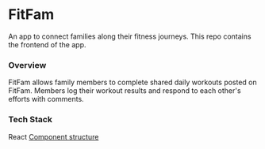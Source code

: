 # FitFam
An app to connect families along their fitness journeys. This repo contains the frontend of the app.

### Overview
FitFam allows family members to complete shared daily workouts posted on FitFam. Members log their workout results and respond to each other's efforts with comments. 

### Tech Stack
React
[Component structure](https://docs.google.com/presentation/d/1m08gpmcFyXLrIEbB2YN-A2URZnDTxKkUglf-dcRSkIE/edit?usp=sharing)
